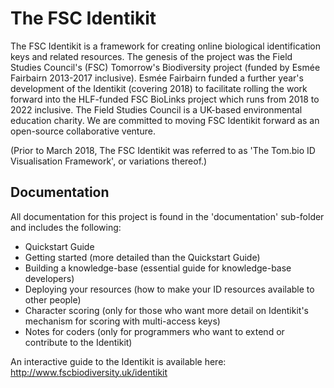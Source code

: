 # The FSC Identikit
The FSC Identikit is a framework for creating online 
biological identification keys and related resources. 
The genesis of the project 
was the Field Studies Council's (FSC) Tomorrow's Biodiversity 
project (funded by Esmée Fairbairn 2013-2017 inclusive). 
Esmée Fairbairn funded a further year's development of the 
Identikit (covering 2018) to facilitate rolling the work forward
into the HLF-funded FSC BioLinks project which runs from 2018 to 2022
inclusive.
The Field
Studies Council is a UK-based environmental education
charity. We are committed to moving FSC Identikit forward 
as an open-source collaborative venture.

(Prior to March 2018, The FSC Identikit was referred to as
'The Tom.bio ID Visualisation Framework', or variations thereof.)

## Documentation
All documentation for this project is found in the
'documentation' sub-folder and includes the following:
* Quickstart Guide
* Getting started (more detailed than the Quickstart Guide)
* Building a knowledge-base (essential guide for knowledge-base developers)
* Deploying your resources (how to make your ID resources available to other people)
* Character scoring (only for those who want more detail on Identikit's mechanism for scoring with multi-access keys)
* Notes for coders (only for programmers who want to extend or contribute to the Identikit)

An interactive guide to the Identikit is available here: http://www.fscbiodiversity.uk/identikit
